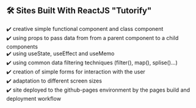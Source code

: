 ## 🛠️ Sites Built With ReactJS "Tutorify"
✔️ creative simple functional component and class component</br>
✔️ using props to  pass data from from a parent component to a child components</br>
✔️ using useState, useEffect and useMemo </br>
✔️ using  common data filtering techniques (filter(), map(), splise()...)</br>
✔️ creation of simple forms for interaction with the user </br>
✔️ adaptation to different screen sizes</br>
✔️ site deployed to the github-pages environment by the pages build and deployment workflow
